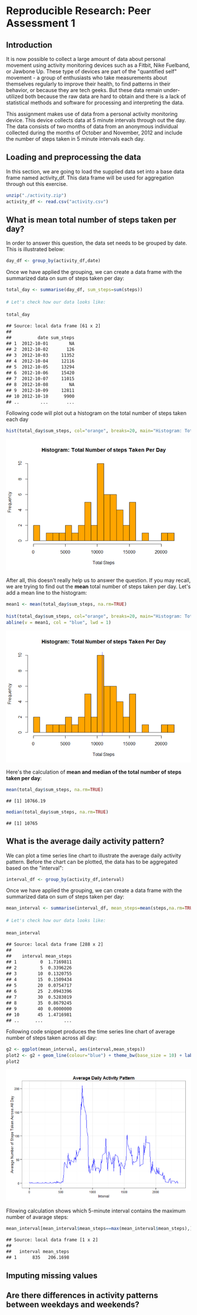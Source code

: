 # Reproducible Research: Peer Assessment 1


## Introduction

It is now possible to collect a large amount of data about personal movement using activity monitoring devices such as a Fitbit, Nike Fuelband, or Jawbone Up. These type of devices are part of the "quantified self" movement - a group of enthusiasts who take measurements about themselves regularly to improve their health, to find patterns in their behavior, or because they are tech geeks. But these data remain under-utilized both because the raw data are hard to obtain and there is a lack of statistical methods and software for processing and interpreting the data.

This assignment makes use of data from a personal activity monitoring device. This device collects data at 5 minute intervals through out the day. The data consists of two months of data from an anonymous individual collected during the months of October and November, 2012 and include the number of steps taken in 5 minute intervals each day.

## Loading and preprocessing the data

In this section, we are going to load the supplied data set into a base data frame named
activity_df. This data frame will be used for aggregation through out this exercise.




```r
unzip("./activity.zip")
activity_df <- read.csv("activity.csv")
```

## What is mean total number of steps taken per day?

In order to answer this question, the data set needs to be grouped by date. This is illustrated below:



```r
day_df <- group_by(activity_df,date)
```

Once we have applied the grouping, we can create a data frame with the summarized data on sum of steps taken per day:


```r
total_day <- summarise(day_df, sum_steps=sum(steps))

# Let's check how our data looks like:

total_day
```

```
## Source: local data frame [61 x 2]
## 
##          date sum_steps
## 1  2012-10-01        NA
## 2  2012-10-02       126
## 3  2012-10-03     11352
## 4  2012-10-04     12116
## 5  2012-10-05     13294
## 6  2012-10-06     15420
## 7  2012-10-07     11015
## 8  2012-10-08        NA
## 9  2012-10-09     12811
## 10 2012-10-10      9900
## ..        ...       ...
```

Following code will plot out a histogram on the total number of steps taken each day


```r
hist(total_day$sum_steps, col="orange", breaks=20, main="Histogram: Total Number of steps Taken Per Day", xlab="Total Steps", ylab="Frequency")
```

![](PA1_template_files/figure-html/unnamed-chunk-5-1.png) 

After all, this doesn't really help us to answer the question. If you may recall, we are trying to find out the **mean** total number of steps taken per day. Let's add a mean line to the histogram:


```r
mean1 <- mean(total_day$sum_steps, na.rm=TRUE)

hist(total_day$sum_steps, col="orange", breaks=20, main="Histogram: Total Number of steps Taken Per Day", xlab="Total Steps", ylab="Frequency")
abline(v = mean1, col = "blue", lwd = 1)
```

![](PA1_template_files/figure-html/unnamed-chunk-6-1.png) 

Here's the calculation of **mean and median of the total number of steps taken per day**:

```r
mean(total_day$sum_steps, na.rm=TRUE)
```

```
## [1] 10766.19
```

```r
median(total_day$sum_steps, na.rm=TRUE)
```

```
## [1] 10765
```


## What is the average daily activity pattern?

We can plot a time series line chart to illustrate the average daily activity pattern. Before the chart can be plotted, the data has to be aggregated based on the "interval":


```r
interval_df <- group_by(activity_df,interval)
```

Once we have applied the grouping, we can create a data frame with the summarized data on sum of steps taken per day:


```r
mean_interval <- summarise(interval_df, mean_steps=mean(steps,na.rm=TRUE))

# Let's check how our data looks like:

mean_interval
```

```
## Source: local data frame [288 x 2]
## 
##    interval mean_steps
## 1         0  1.7169811
## 2         5  0.3396226
## 3        10  0.1320755
## 4        15  0.1509434
## 5        20  0.0754717
## 6        25  2.0943396
## 7        30  0.5283019
## 8        35  0.8679245
## 9        40  0.0000000
## 10       45  1.4716981
## ..      ...        ...
```

Following code snippet produces the time series line chart of average number of steps taken across all day:


```r
g2 <- ggplot(mean_interval, aes(interval,mean_steps))
plot2 <- g2 + geom_line(colour="blue") + theme_bw(base_size = 10) + labs(x = "Interval") + labs(y = "Average Number of Steps Taken Across All Day") + ggtitle("Average Daily Activity Pattern") + theme(plot.title = element_text(lineheight=.8, face="bold")) 
plot2
```

![](PA1_template_files/figure-html/unnamed-chunk-10-1.png) 

Fllowing calculation shows which 5-minute interval contains the maximum number of avarage steps:


```r
mean_interval[mean_interval$mean_steps==max(mean_interval$mean_steps),]
```

```
## Source: local data frame [1 x 2]
## 
##   interval mean_steps
## 1      835   206.1698
```

## Imputing missing values



## Are there differences in activity patterns between weekdays and weekends?

